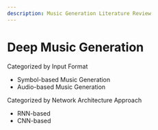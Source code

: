 ```yaml
---
description: Music Generation Literature Review
---
```


# Deep Music Generation

Categorized by Input Format

* Symbol-based Music Generation
* Audio-based Music Generation

Categorized by Network Architecture Approach

* RNN-based 
* CNN-based


